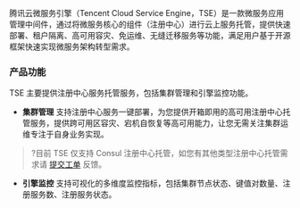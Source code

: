 腾讯云微服务引擎（Tencent Cloud Service Engine，TSE）是一款微服务应用管理中间件，通过将微服务核心的组件（注册中心）进行云上服务托管，提供快速部署、租户隔离、高可用容灾、免运维、无缝迁移服务等功能，满足用户基于开源框架快速实现微服务架构转型需求。

### 产品功能
TSE 主要提供注册中心服务托管服务，包括集群管理和引擎监控功能。
- **集群管理**
支持注册中心服务一键部署，为您提供开箱即用的高可用注册中心托管服务，提供跨可用区容灾、宕机自恢复等高可用能力，让您无需关注集群运维专注于自身业务实现。
>?目前 TSE 仅支持 Consul 注册中心托管，如您有其他类型注册中心托管需求请 [提交工单](https://console.cloud.tencent.com/workorder/category) 反馈。


- **引擎监控**
支持可视化的多维度监控指标，包括集群节点状态、键值对数量、注册服务数、注册服务状态。

